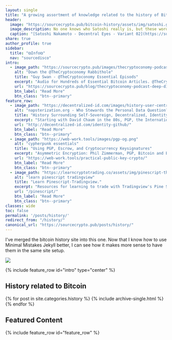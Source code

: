 ```yaml
---
layout: single
title: "A growing assortment of knowledge related to the history of Bitcoin."
header: 
  image: "https://sourcecrypto.pub/bitcoin-history/assets/img/satoshi.gif"
  image_description: No one knows who Satoshi really is, but these words speak for themselves. This decentralized portrait creates an image and type portrait out of abstract section from the Bitcoin whitepaper. This is a one-of-a-kind variant that was created while making the offical video portrait that is part of the [*Decentral Eyes portrait series*](https://superrare.co/artwork/satoshi-nakamoto---decentral-eyes---variant-02-1410).
  caption: "[Satoshi Nakamoto - Decentral Eyes - Variant 02](https://superrare.co/artwork/satoshi-nakamoto---decentral-eyes---variant-02-1410), by [coldie3d](http://www.coldie3d.com/)"
share: true
author_profile: true
sidebar:
  title: "⧉Info⧉"
  nav: "sourcedisco"
intro:
  - image_path: "https://sourcecrypto.pub/images/thecryptoconomy-podcast_guy-swann.png"
    alt: "Down the @TheCryptoconomy Rabbithole"
    title: "Guy Swan - @TheCryptoconomy Essential Episods"
    excerpt: "Audio for Hundreds of Essential Bitcoin Articles. @TheCryptoconomy - Guy Swan..... These Podcasts are essential. So I made an index of them, organized by topic."
    url: "https://sourcecrypto.pub/blog/thecryptoconomy-podcast-deep-dive/"
    btn_label: "Read More"
    btn_class: "btn--primary"
feature_row:
  - image_path: "https://decentralized-id.com/images/history-user-centric-data-identity.png"
    alt: "napsterization.org - Who Stewards the Personal Data Question? Org Chart"
    title: "History Surrounding Self-Sovereign, Decentralized, Identity."
    excerpt: "Starting with David Chaum in the 80s, PGP, the International Planetwork Conference, Agenda for Sustainable Development, GDPR, and Bitcoin to the Present."
    url: "http://decentralized-id.com/identity-github/"
    btn_label: "Read More"
    btn_class: "btn--primary"
  - image_path: "https://web-work.tools/images/pgp-og.png"
    alt: "cypherpunk essentials"
    title: "Using PGP, Escrow, and Cryptocurrency Keysignatures"
    excerpt: "Asymmetric Encryption: Phil Zimmerman, PGP, Bitcoin and Ethereum key-signatures, Escrow, SSL, Various Apps and Resourses."
    url: "https://web-work.tools/practical-public-key-crypto/"
    btn_label: "Read More"
    btn_class: "btn--primary"
  - image_path: "https://learncryptotrading.co/assets/img/pinescript-thumb.png"
    alt: "learn pinescript tradingview"
    title: "Learn Pinescript-Tradingview."
    excerpt: "Resources for learning to trade with Tradingview's Pine Script."
    url: "/pinescript/"
    btn_label: "Read More"
    btn_class: "btn--primary"
classes: wide
toc: false
permalink: '/posts/history/'
redirect_from: "/history/"
canonical_url: "https://sourcecrypto.pub/posts/history/"
---
```


I've merged the bitcoin history site into this one. Now that I know how to use Minimal Mistakes Jekyll better, I can see how it makes more sense to have them in the same site setup.

<img src="https://sourcecrypto.pub/bitcoin-history/assets/img/BitcoinHistory.png"/>

{% include feature_row id="intro" type="center" %}

<h2>History related to Bitcoin</h2>

{% for post in site.categories.history %}
  {% include archive-single.html %}
{% endfor %}

<h2>Featured Content</h2>

{% include feature_row id="feature_row" %}